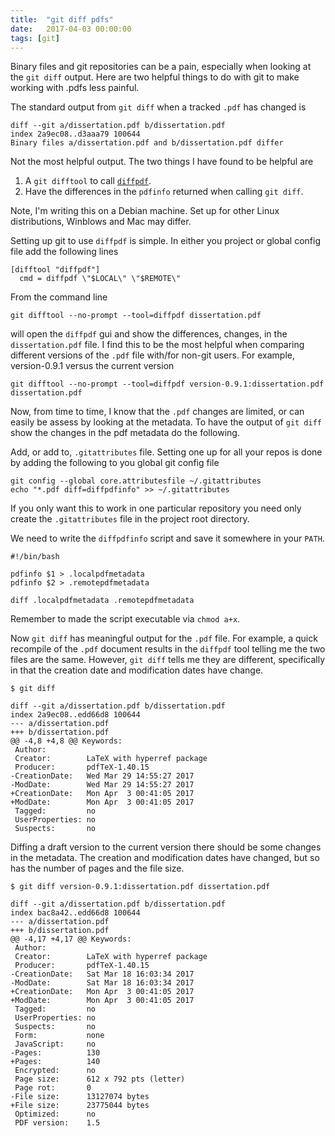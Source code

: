 ```yaml
---
title:  "git diff pdfs"
date:   2017-04-03 00:00:00
tags: [git]
---
```


Binary files and git repositories can be a pain, especially when looking at the
`git diff` output.  Here are two helpful things to do with git to make working
with .pdfs less painful.

The standard output from `git diff` when a tracked `.pdf` has changed is

    diff --git a/dissertation.pdf b/dissertation.pdf
    index 2a9ec08..d3aaa79 100644
    Binary files a/dissertation.pdf and b/dissertation.pdf differ

Not the most helpful output.  The two things I have found to be helpful are

1. A `git difftool` to call [`diffpdf`](https://packages.debian.org/sid/diffpdf).
2. Have the differences in the `pdfinfo` returned when calling `git diff`.

Note, I'm writing this on a Debian machine.  Set up for other Linux
distributions, Winblows and Mac may differ.

Setting up git to use `diffpdf` is simple.  In either you project or global config
file add the following lines

    [difftool "diffpdf"]
      cmd = diffpdf \"$LOCAL\" \"$REMOTE\"

From the command line

    git difftool --no-prompt --tool=diffpdf dissertation.pdf  

will open the `diffpdf` gui and show the differences, changes, in the
`dissertation.pdf` file.  I find this to be the most helpful when comparing
different versions of the `.pdf` file with/for non-git users.  For example,
version-0.9.1 versus the current version

    git difftool --no-prompt --tool=diffpdf version-0.9.1:dissertation.pdf dissertation.pdf

Now, from time to time, I know that the `.pdf` changes are limited, or can
easily be assess by looking at the metadata.   To have the output of `git diff`
show the changes in the pdf metadata do the following.

Add, or add to, `.gitattributes` file.  Setting one up for all your repos is done
by adding the following to you global git config file

    git config --global core.attributesfile ~/.gitattributes
    echo "*.pdf diff=diffpdfinfo" >> ~/.gitattributes 

If you only want this to work in one particular repository you need only create
the `.gitattributes` file in the project root directory.

We need to write the `diffpdfinfo` script and save it somewhere in your `PATH`.

    #!/bin/bash

    pdfinfo $1 > .localpdfmetadata
    pdfinfo $2 > .remotepdfmetadata

    diff .localpdfmetadata .remotepdfmetadata

Remember to made the script executable via `chmod a+x`.

Now `git diff` has meaningful output for the `.pdf` file.  For example, a quick
recompile of the `.pdf` document results in the `diffpdf` tool telling me the
two files are the same.  However, `git diff` tells me they are different,
specifically in that the creation date and modification dates have change.


    $ git diff

    diff --git a/dissertation.pdf b/dissertation.pdf
    index 2a9ec08..edd66d8 100644
    --- a/dissertation.pdf
    +++ b/dissertation.pdf
    @@ -4,8 +4,8 @@ Keywords:
     Author:         
     Creator:        LaTeX with hyperref package
     Producer:       pdfTeX-1.40.15
    -CreationDate:   Wed Mar 29 14:55:27 2017
    -ModDate:        Wed Mar 29 14:55:27 2017
    +CreationDate:   Mon Apr  3 00:41:05 2017
    +ModDate:        Mon Apr  3 00:41:05 2017
     Tagged:         no
     UserProperties: no
     Suspects:       no

Diffing a draft version to the current version there should be some changes in
the metadata.  The creation and modification dates have changed, but so has the
number of pages and the file size.

    $ git diff version-0.9.1:dissertation.pdf dissertation.pdf

    diff --git a/dissertation.pdf b/dissertation.pdf
    index bac8a42..edd66d8 100644
    --- a/dissertation.pdf
    +++ b/dissertation.pdf
    @@ -4,17 +4,17 @@ Keywords:
     Author:         
     Creator:        LaTeX with hyperref package
     Producer:       pdfTeX-1.40.15
    -CreationDate:   Sat Mar 18 16:03:34 2017
    -ModDate:        Sat Mar 18 16:03:34 2017
    +CreationDate:   Mon Apr  3 00:41:05 2017
    +ModDate:        Mon Apr  3 00:41:05 2017
     Tagged:         no
     UserProperties: no
     Suspects:       no
     Form:           none
     JavaScript:     no
    -Pages:          130
    +Pages:          140
     Encrypted:      no
     Page size:      612 x 792 pts (letter)
     Page rot:       0
    -File size:      13127074 bytes
    +File size:      23775044 bytes
     Optimized:      no
     PDF version:    1.5


